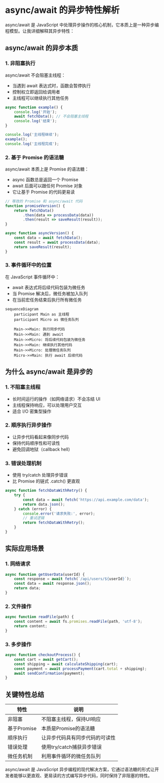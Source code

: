 # async/await 的异步特性解析
async/await 是 JavaScript 中处理异步操作的核心机制，它本质上是一种异步编程模型。让我详细解释其异步特性：
## async/await 的异步本质
### 1. 非阻塞执行
async/await 不会阻塞主线程：
- 当遇到 await 表达式时，函数会暂停执行
- 控制权立即返回给调用者
- 主线程可以继续执行其他任务
```javascript
async function example() {
    console.log('开始');
    await fetchData(); // 不会阻塞主线程
    console.log('结束');
}

console.log('主线程继续');
example();
console.log('主线程完成');
```
### 2. 基于 Promise 的语法糖
async/await 本质上是 Promise 的语法糖：
- async 函数总是返回一个 Promise
- await 后面可以跟任何 Promise 对象
- 它让基于 Promise 的代码更易读
```javascript
// 等效的 Promise 和 async/await 代码
function promiseVersion() {
    return fetchData()
        .then(data => processData(data))
        .then(result => saveResult(result));
}

async function asyncVersion() {
    const data = await fetchData();
    const result = await processData(data);
    return saveResult(result);
}
```
### 3. 事件循环中的位置
在 JavaScript 事件循环中：
- await 表达式将后续代码包装为微任务
- 当 Promise 解决后，微任务被加入队列
- 在当前宏任务结束后执行所有微任务
```mermaid
sequenceDiagram
    participant Main as 主线程
    participant Micro as 微任务队列
    
    Main->>Main: 执行同步代码
    Main->>Main: 遇到 await
    Main->>Micro: 将后续代码包装为微任务
    Main->>Main: 继续执行其他代码
    Main->>Micro: 处理微任务队列
    Micro->>Main: 执行 await 后续代码
```
## 为什么 async/await 是异步的
### 1. 不阻塞主线程
- 长时间运行的操作（如网络请求）不会冻结 UI
- 主线程保持响应，可以处理用户交互
- 适合 I/O 密集型操作
### 2. 顺序执行异步操作
- 让异步代码看起来像同步代码
- 保持代码顺序性和可读性
- 避免回调地狱（callback hell）
### 3. 错误处理机制
- 使用 try/catch 处理异步错误
- 比 Promise 的链式 .catch() 更直观
```javascript
async function fetchDataWithRetry() {
    try {
        const data = await fetch('https://api.example.com/data');
        return data.json();
    } catch (error) {
        console.error('请求失败:', error);
        // 重试逻辑
        return fetchDataWithRetry();
    }
}
```
## 实际应用场景
### 1. 网络请求
```javascript
async function getUserData(userId) {
    const response = await fetch(`/api/users/${userId}`);
    const data = await response.json();
    return data;
}
```
### 2. 文件操作
```javascript
async function readFile(path) {
    const content = await fs.promises.readFile(path, 'utf-8');
    return content;
}
```
### 3. 多步操作
```javascript
async function checkoutProcess() {
    const cart = await getCart();
    const shipping = await calculateShipping(cart);
    const payment = await processPayment(cart.total + shipping);
    await sendConfirmation(payment);
}
```
## 关键特性总结
|特性|说明|
|---|---|
|非阻塞|不阻塞主线程，保持UI响应|
|基于Promise|本质是Promise的语法糖|
|顺序执行|让异步代码具有同步代码的可读性|
|错误处理|使用try/catch捕获异步错误|
|微任务机制|利用事件循环的微任务队列|

            
           
async/await 是 JavaScript 异步编程的现代解决方案，它通过语法糖的形式让开发者能够以更直观、更易读的方式编写异步代码，同时保持了非阻塞的特性。
